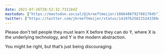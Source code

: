 ```yaml
---
date: 2021-07-26T20:52:32.731184Z
mastodon: ["https://mastodon.social/@jkreeftmeijer/106648879276817045"]
twitter: ["https://twitter.com/jkreeftmeijer/status/1419762582152433664"]
---
```

Please don't tell people they must learn X before they can do Y, where X is the underlying technology, and Y is the modern abstraction.

You might be right, but that’s just being discouraging.

